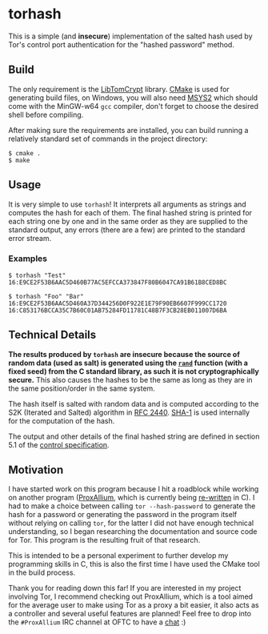 # torhash

This is a simple (and **insecure**) implementation of the salted hash used by Tor's control port authentication for the "hashed password" method.

## Build

The only requirement is the [LibTomCrypt](https://www.libtom.net/LibTomCrypt/) library. [CMake](https://cmake.org) is used for generating build files, on Windows, you will also need [MSYS2](https://www.msys2.org/) which should come with the MinGW-w64 `gcc` compiler, don't forget to choose the desired shell before compiling.

After making sure the requirements are installed, you can build running a relatively standard set of commands in the project directory:
```
$ cmake .
$ make
```

## Usage

It is very simple to use `torhash`! It interprets all arguments as strings and computes the hash for each of them. The final hashed string is printed for each string one by one and in the same order as they are supplied to the standard output, any errors (there are a few) are printed to the standard error stream.

### Examples

```
$ torhash "Test"
16:E9CE2F53B6AAC5D460B77AC5EFCCA373847F80B6047CA91B61B8CED8BC
```

```
$ torhash "Foo" "Bar"
16:E9CE2F53B6AAC5D460A37D344256D0F922E1E79F90EB6607F999CC1720
16:C853176BCCA35C7B60C01AB75284FD11781C48B7F3CB28EB011007D6BA
```

## Technical Details

**The results produced by `torhash` are insecure because the source of random data (used as salt) is generated using the [`rand`](https://en.cppreference.com/w/c/numeric/random/rand) function (with a fixed seed) from the C standard library, as such it is not cryptographically secure.** This also causes the hashes to be the same as long as they are in the same position/order in the same system.

The hash itself is salted with random data and is computed according to the S2K (Iterated and Salted) algorithm in [RFC 2440](https://tools.ietf.org/html/rfc2440). [SHA-1](https://en.wikipedia.org/wiki/SHA-1) is used internally for the computation of the hash.

The output and other details of the final hashed string are defined in section 5.1 of the [control specification](https://gitweb.torproject.org/torspec.git/tree/control-spec.txt).

## Motivation

I have started work on this program because I hit a roadblock while working on another program ([ProxAllium](https://proxallium.dtw.tools), which is currently being [re-written](https://github.com/DcodingTheWeb/ProxAllium/tree/next-gen) in C). I had to make a choice between calling `tor --hash-password` to generate the hash for a password or generating the password in the program itself without relying on calling `tor`, for the latter I did not have enough technical understanding, so I began researching the documentation and source code for Tor. This program is the resulting fruit of that research.

This is intended to be a personal experiment to further develop my programming skills in C, this is also the first time I have used the CMake tool in the build process.

Thank you for reading down this far! If you are interested in my project involving Tor, I recommend checking out ProxAllium, which is a tool aimed for the average user to make using Tor as a proxy a bit easier, it also acts as a controller and several useful features are planned! Feel free to drop into the `#ProxAllium` IRC channel at OFTC to have a [chat](https://proxallium.dtw.tools/chat) :)
